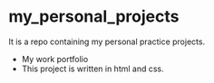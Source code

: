 # my_personal_projects
It is a repo containing my personal practice projects.
* My work portfolio
* This project is written in html and css.
